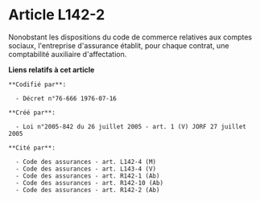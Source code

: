 # Article L142-2

Nonobstant les dispositions du code de commerce relatives aux comptes sociaux, l'entreprise d'assurance établit, pour chaque
contrat, une comptabilité auxiliaire d'affectation.

**Liens relatifs à cet article**

	**Codifié par**:

	  - Décret n°76-666 1976-07-16

	**Créé par**:

	  - Loi n°2005-842 du 26 juillet 2005 - art. 1 (V) JORF 27 juillet 2005

	**Cité par**:

	  - Code des assurances - art. L142-4 (M)
	  - Code des assurances - art. L143-4 (V)
	  - Code des assurances - art. R142-1 (Ab)
	  - Code des assurances - art. R142-10 (Ab)
	  - Code des assurances - art. R142-2 (Ab)
